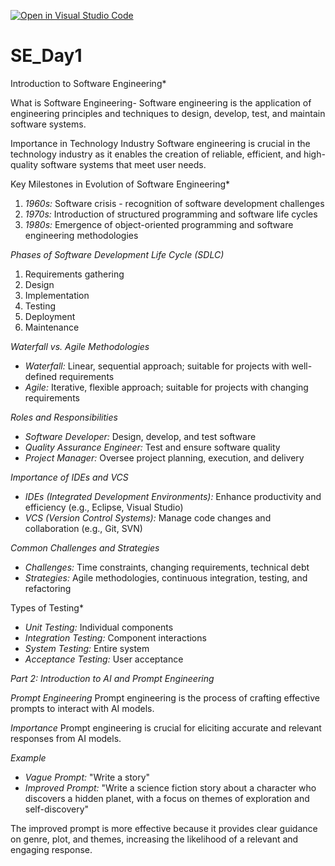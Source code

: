 [![Open in Visual Studio Code](https://classroom.github.com/assets/open-in-vscode-2e0aaae1b6195c2367325f4f02e2d04e9abb55f0b24a779b69b11b9e10269abc.svg)](https://classroom.github.com/online_ide?assignment_repo_id=15579083&assignment_repo_type=AssignmentRepo)
# SE_Day1



 Introduction to Software Engineering*

What is Software Engineering-
Software engineering is the application of engineering principles and techniques to design, develop, test, and maintain software systems.

Importance in Technology Industry
Software engineering is crucial in the technology industry as it enables the creation of reliable, efficient, and high-quality software systems that meet user needs.

Key Milestones in Evolution of Software Engineering*

1. *1960s:* Software crisis - recognition of software development challenges
2. *1970s:* Introduction of structured programming and software life cycles
3. *1980s:* Emergence of object-oriented programming and software engineering methodologies

*Phases of Software Development Life Cycle (SDLC)*

1. Requirements gathering
2. Design
3. Implementation
4. Testing
5. Deployment
6. Maintenance

*Waterfall vs. Agile Methodologies*

- *Waterfall:* Linear, sequential approach; suitable for projects with well-defined requirements
- *Agile:* Iterative, flexible approach; suitable for projects with changing requirements

*Roles and Responsibilities*

- *Software Developer:* Design, develop, and test software
- *Quality Assurance Engineer:* Test and ensure software quality
- *Project Manager:* Oversee project planning, execution, and delivery

*Importance of IDEs and VCS*

- *IDEs (Integrated Development Environments):* Enhance productivity and efficiency (e.g., Eclipse, Visual Studio)
- *VCS (Version Control Systems):* Manage code changes and collaboration (e.g., Git, SVN)

*Common Challenges and Strategies*

- *Challenges:* Time constraints, changing requirements, technical debt
- *Strategies:* Agile methodologies, continuous integration, testing, and refactoring

Types of Testing*

- *Unit Testing:* Individual components
- *Integration Testing:* Component interactions
- *System Testing:* Entire system
- *Acceptance Testing:* User acceptance

*Part 2: Introduction to AI and Prompt Engineering*

*Prompt Engineering*
Prompt engineering is the process of crafting effective prompts to interact with AI models.

*Importance*
Prompt engineering is crucial for eliciting accurate and relevant responses from AI models.

*Example*

- *Vague Prompt:* "Write a story"
- *Improved Prompt:* "Write a science fiction story about a character who discovers a hidden planet, with a focus on themes of exploration and self-discovery"

The improved prompt is more effective because it provides clear guidance on genre, plot, and themes, increasing the likelihood of a relevant and engaging response.
